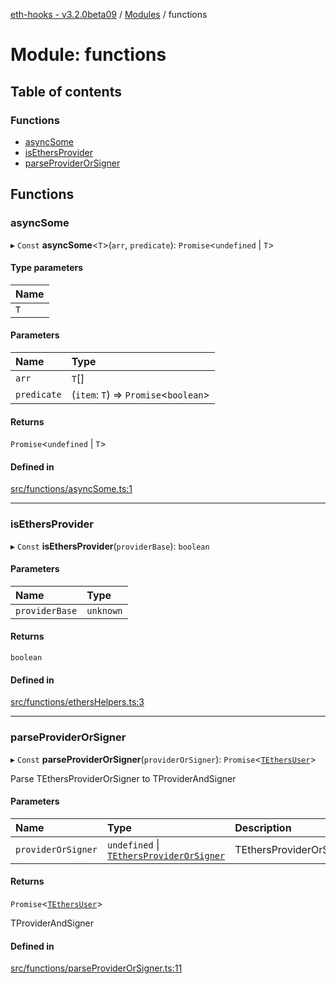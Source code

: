 [eth-hooks - v3.2.0beta09](../README.md) / [Modules](../modules.md) / functions

# Module: functions

## Table of contents

### Functions

- [asyncSome](functions.md#asyncsome)
- [isEthersProvider](functions.md#isethersprovider)
- [parseProviderOrSigner](functions.md#parseproviderorsigner)

## Functions

### asyncSome

▸ `Const` **asyncSome**<`T`\>(`arr`, `predicate`): `Promise`<`undefined` \| `T`\>

#### Type parameters

| Name |
| :------ |
| `T` |

#### Parameters

| Name | Type |
| :------ | :------ |
| `arr` | `T`[] |
| `predicate` | (`item`: `T`) => `Promise`<`boolean`\> |

#### Returns

`Promise`<`undefined` \| `T`\>

#### Defined in

[src/functions/asyncSome.ts:1](https://github.com/scaffold-eth/eth-hooks/blob/9f8998d/src/functions/asyncSome.ts#L1)

___

### isEthersProvider

▸ `Const` **isEthersProvider**(`providerBase`): `boolean`

#### Parameters

| Name | Type |
| :------ | :------ |
| `providerBase` | `unknown` |

#### Returns

`boolean`

#### Defined in

[src/functions/ethersHelpers.ts:3](https://github.com/scaffold-eth/eth-hooks/blob/9f8998d/src/functions/ethersHelpers.ts#L3)

___

### parseProviderOrSigner

▸ `Const` **parseProviderOrSigner**(`providerOrSigner`): `Promise`<[`TEthersUser`](models.md#tethersuser)\>

Parse TEthersProviderOrSigner to TProviderAndSigner

#### Parameters

| Name | Type | Description |
| :------ | :------ | :------ |
| `providerOrSigner` | `undefined` \| [`TEthersProviderOrSigner`](models.md#tethersproviderorsigner) | TEthersProviderOrSigner |

#### Returns

`Promise`<[`TEthersUser`](models.md#tethersuser)\>

TProviderAndSigner

#### Defined in

[src/functions/parseProviderOrSigner.ts:11](https://github.com/scaffold-eth/eth-hooks/blob/9f8998d/src/functions/parseProviderOrSigner.ts#L11)
